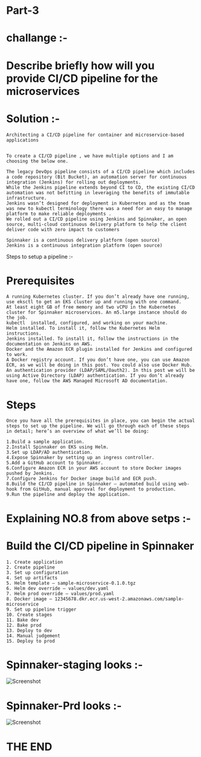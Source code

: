 # Part-3
  
# challange :-

# Describe briefly how will you provide CI/CD pipeline for the microservices

# Solution :-
```
Architecting a CI/CD pipeline for container and microservice-based applications


To create a CI/CD pipeline , we have multiple options and I am choosing the below one.

The legacy DevOps pipeline consists of a CI/CD pipeline which includes a code repository (Bit Bucket), an automation server for continuous integration (Jenkins) for rolling out deployments. 
While the Jenkins pipeline extends beyond CI to CD, the existing CI/CD automation was not befitting in leveraging the benefits of immutable infrastructure. 
Jenkins wasn’t designed for deployment in Kubernetes and as the team was new to kubectl terminology there was a need for an easy to manage platform to make reliable deployments . 
We rolled out a CI/CD pipeline using Jenkins and Spinnaker, an open source, multi-cloud continuous delivery platform to help the client deliver code with zero impact to customers
```
```
Spinnaker is a continuous delivery platform (open source)
Jenkins is a continuous integration platform (open source)
```

Steps to setup a pipeline :- 

# Prerequisites
```
A running Kubernetes cluster. If you don’t already have one running, use eksctl to get an EKS cluster up and running with one command.
At least eight GB of free memory and two vCPU in the Kubernetes cluster for Spinnaker microservices. An m5.large instance should do the job.
kubectl  installed, configured, and working on your machine.
Helm installed. To install it, follow the Kubernetes Helm instructions.
Jenkins installed. To install it, follow the instructions in the documentation on Jenkins on AWS.
Docker and the Amazon ECR plugin installed for Jenkins and configured to work.
A Docker registry account. If you don’t have one, you can use Amazon ECR, as we will be doing in this post. You could also use Docker Hub.
An authentication provider (LDAP/SAML/Oauth2). In this post we will be using Active Directory (LDAP) authentication. If you don’t already have one, follow the AWS Managed Microsoft AD documentation.
```

# Steps
```
Once you have all the prerequisites in place, you can begin the actual steps to set up the pipeline. We will go through each of these steps in detail; here’s an overview of what we’ll be doing:

1.Build a sample application.
2.Install Spinnaker on EKS using Helm.
3.Set up LDAP/AD authentication.
4.Expose Spinnaker by setting up an ingress controller.
5.Add a GitHub account to Spinnaker.
6.Configure Amazon ECR in your AWS account to store Docker images pushed by Jenkins.
7.Configure Jenkins for Docker image build and ECR push.
8.Build the CI/CD pipeline in Spinnaker – automated build using web-hook from GitHub, manual approval for deployment to production.
9.Run the pipeline and deploy the application.
```


# Explaining NO.8 from above setps :- 

# Build the CI/CD pipeline in Spinnaker
```
1. Create application
2. Create pipeline
3. Set up configuration
4. Set up artifacts
5. Helm template – sample-microservice-0.1.0.tgz
6. Helm dev override – values/dev.yaml
7. Helm prod override – values/prod.yaml
8. Docker image – 12345678.dkr.ecr.us-west-2.amazonaws.com/sample-microservice
9. Set up pipeline trigger
10. Create stages
11. Bake dev
12. Bake prod
13. Deploy to dev
14. Manual judgement
15. Deploy to prod

```

# Spinnaker-staging looks :-

![Screenshot](https://github.com/Gaurav2586/saloodo/blob/master/screenshot/Spinnaker-staging.png?raw=true "Spinnaker-staging")

# Spinnaker-Prd looks :-

![Screenshot](https://github.com/Gaurav2586/saloodo/blob/master/screenshot/Spinnaker-prod.png?raw=true "Spinnaker-prod")

# THE END






